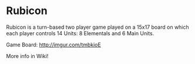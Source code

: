# Rubicon
Rubicon is a turn-based two player game played on a 15x17 board on which each player controls 14 Units: 8 Elementals and 6 Main Units.

Game Board: http://imgur.com/tmbkioE

More info in Wiki!
